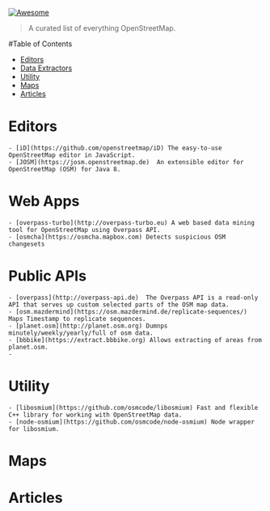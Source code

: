 [![Awesome](https://cdn.rawgit.com/sindresorhus/awesome/d7305f38d29fed78fa85652e3a63e154dd8e8829/media/badge.svg)](https://github.com/sindresorhus/awesome)

> A curated list of everything OpenStreetMap.

#Table of Contents
   * [Editors](#editors)
   * [Data Extractors](#data-extractors)
   * [Utility](#utility)
   * [Maps](#maps)
   * [Articles](#articles)

# Editors
    - [iD](https://github.com/openstreetmap/iD) The easy-to-use OpenStreetMap editor in JavaScript. 
    - [JOSM](https://josm.openstreetmap.de)  An extensible editor for ​OpenStreetMap (OSM) for ​Java 8.

# Web Apps
    - [overpass-turbo](http://overpass-turbo.eu) A web based data mining tool for OpenStreetMap using Overpass API.
    - [osmcha](https://osmcha.mapbox.com) Detects suspicious OSM changesets

# Public APIs 
    - [overpass](http://overpass-api.de)  The Overpass API is a read-only API that serves up custom selected parts of the OSM map data.
    - [osm.mazdermind](https://osm.mazdermind.de/replicate-sequences/) Maps Timestamp to replicate sequences.
    - [planet.osm](http://planet.osm.org) Dumnps minutely/weekly/yearly/full of osm data.
    - [bbbike](https://extract.bbbike.org) Allows extracting of areas from planet.osm.
    - 
# Utility
    - [libosmium](https://github.com/osmcode/libosmium) Fast and flexible C++ library for working with OpenStreetMap data.
    - [node-osmium](https://github.com/osmcode/node-osmium) Node wrapper for libosmium.
# Maps

# Articles
